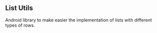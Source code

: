 ## List Utils
Android library to make easier the implementation of lists with different types of rows.
